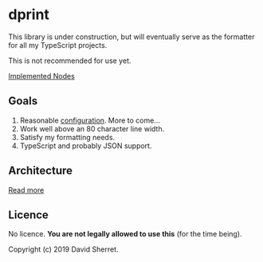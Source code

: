# dprint

This library is under construction, but will eventually serve as the formatter for all my TypeScript projects.

This is not recommended for use yet.

[Implemented Nodes](implemented-nodes.md)

## Goals

1. Reasonable [configuration](schema/dprint.schema.json). More to come...
2. Work well above an 80 character line width.
3. Satisfy my formatting needs.
4. TypeScript and probably JSON support.

## Architecture

[Read more](docs/architecture.md)

## Licence

No licence. **You are not legally allowed to use this** (for the time being).

Copyright (c) 2019 David Sherret.
